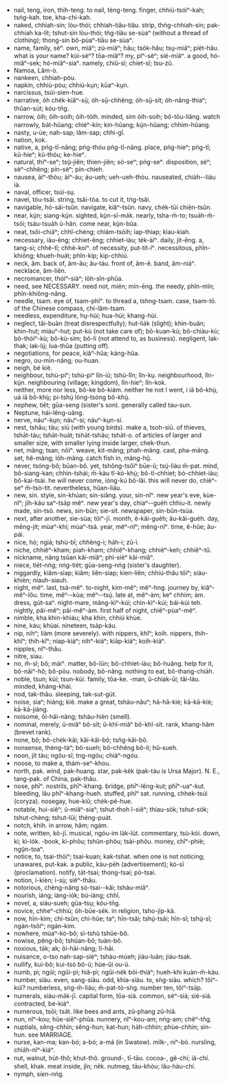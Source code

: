 * nail, teng, iron, thih-teng. to nail, tèng-teng. finger, chhiú-tsóiⁿ-kah; tsńg-kah. toe, kha-chí-kah.
* naked, chhiah-sin; lòu-thói; chhiah-tiâu-tiâu. strip, thn̍g-chhiah-sin; pak-chhiah ka-lit; tshut-sin lòu-thói; tñg-tiâu se-sùaⁿ (without a thread of clothing); thong-sin bô-pùaⁿ-tiâu se-sùaⁿ.
* name, family, sèⁿ. own, miâⁿ; zú-miâⁿ; hãu; tso̍k-hãu; tsṳ-miâⁿ; pie̍t-hãu. what is your name? kùi-sèⁿ? tōa-miâⁿ? my, pĩⁿ-sèⁿ; sié-miâⁿ. a good, hó-miâⁿ-sek; hó-miâⁿ-siaⁿ. namely, chiũ-sĩ; chiet-sĩ; tsu-zû.
* Namoa, Lâm-ò.
* nankeen, chhiah-pòu.
* napkin, chhiú-pòu; chhiú-kṳn; kūaⁿ-kṳn.
* narcissus, tsúi-sien-hue.
* narrative, o̍h che̍k-kiãⁿ-sṳ̄; o̍h-sṳ̄-chhêng; o̍h-sṳ̄-si̍t; o̍h-nâng-thiaⁿ; thûan-su̍t; kóu-tn̄g.
* narrow, o̍ih; o̍ih-soih; o̍ih-to̍ih. minded, sim o̍ih-soih; bô-tōu-liãng. watch narrowly, ba̍t-hûang; chiéⁿ-kín; kín-hûang; kṳ́n-hûang; chhim-hûang.
* nasty, u-ùe; nah-sap; lâm-sap; chhi-gî.
* nation, kok.
* native, a, pńg-tī-nâng; pńg-thóu pńg-tī-nâng. place, pńg-hieⁿ; pńg-tī; kū-hieⁿ; kū-thóu; ke-hieⁿ.
* natural, thiⁿ-seⁿ; tsṳ̃-jiên; thien-jiên; só-seⁿ; pńg-seⁿ. disposition, sèⁿ; sèⁿ-chhêng; pín-sèⁿ; pín-chieh.
* nausea, àiⁿ-thòu; àiⁿ-áu; áu-ueh; ueh-ueh-thòu. nauseated, chia̍h--liáu ià.
* naval, officer, tsúi-sṳ.
* navel, tóu-tsâi. string, tsâi-tòa. to cut it, tńg-tsâi.
* navigable, hó-sái-tsûn. navigate, kiâⁿ-tsûn. navy, che̍k-tūi chièn-tsûn.
* near, kṳ̃n; siang-kṳ̃n. sighted, kṳ̃n-sĩ-ma̍k. nearly, tsha-m̄-to; tsua̍h-m̄-tsōi; tsáu-tsua̍h ũ-hãn. come near, kṳ̃n-bûa.
* neat, tsôi-chiáⁿ; chhî-chéng; chiám-tso̍ih; iap-thiap; kiau-kiah.
* necessary, iàu-ēng; chhiet-ēng; chhiet-iàu; te̍k-àiⁿ. daily, ji̍t-ēng. a, tang-si; chhè-tî; chhè-koiⁿ. of necessity, put-tit-íⁿ. necessitous, phîn-khiông; khueh-hua̍t; phîn-kip; kip-chhiú.
* neck, ãm. back of, ãm-ãu; ãu-táu. front of, ãm-ẽ. band, ãm-niáⁿ. necklace, ãm-liēn.
* necromancer, thóiⁿ-siàⁿ; lo̍h-sîn-phûa.
* need, see NECESSARY. need not, mién; mín-ēng. the needy, phîn-mîn; phîn-khiông-nâng.
* needle, tsam. eye of, tsam-phīⁿ. to thread a, tshng-tsam. case, tsam-tō. of the Chinese compass, chí-lâm-tsam.
* needless, expenditure, hṳ-hùi; hua-hùi; khang-hùi.
* neglect, tãi-buãn (treat disrespectfully); hut-lia̍k (slight); khin-buãn; khin-hut; miáuⁿ-hut; put-kù (not take care of); bô-kuan-kù; bô-chiàu-kù; bô-thóiⁿ-kù; bô-kù-sím; bô-lí (not attend to, as business). negligent, lak-thak; lak-lṳ́; lua-thûa (putting off).
* negotiations, for peace, kiâⁿ-hûa; káng-hûa.
* negro, ou-mīn-nâng; ou-huan.
* neigh, bé kiè.
* neighbour, tshù-piⁿ; tshù-piⁿ lîn-iũ; tshù-lîn; lîn-kṳ. neighbourhood, lîn-kṳ̃n. neighbouring (village; kingdom), lîn-hieⁿ; lîn-kok.
* neither, more nor less, bô-ke bô-kiám. neither he not I went, i iā bô-khṳ̀, uá iā bô-khṳ̀; pí-tshṳ́ lóng-tsóng bô-khṳ̀.
* nephew, tie̍t; gūa-seng (sister's son). generally called tau-sun.
* Neptune, hái-lêng-uâng.
* nerve, náuⁿ-kṳn; náuⁿ-si; náuⁿ-kṳn-si.
* nest, tshâu; tàu; siū (with young birds). make a, tsoh-siū. of thieves, tsha̍t-tàu; tsha̍t-hua̍t; tsha̍t-tshâu; tsha̍t-o. of articles of larger and smaller size, with smaller lying inside larger, chek-thun.
* net, mãng; tsan; nôiⁿ. weave, kit-mãng; phah-mãng. cast, pha-mãng. set, hẽ-mãng; lo̍h-mãng. catch fish in, mãng-hṳ̂.
* never, tsóng-bô; būan-bô. yet, tshông-tsôiⁿ būe-ũ; tsṳ̃-liáu m̄-pat. mind, bô-siang-kan; chhìn-tshái; m̄-kàu tî-kò-khṳ̀; bô-tì-chhiet; bò-chhiet-iàu; bô-kai-tsài. he will never come, ióng-kú bô-lâi. this will never do, chièⁿ-seⁿ m̄-tsò-tit. nevertheless, hûan-liáu.
* new, sin. style, sin-khúan; sin-siãng. your, sin-nîⁿ. new year's eve, kùe-nîⁿ; ji̍h-káu saⁿ-tsa̍p mêⁿ. new year's day, chiaⁿ--gue̍h chhiu-it. newly made, sin-tsò. news, sin-bũn; sie-sit. newspaper, sin-bũn-tsúa.
* next, after another, sie-sùa; tõiⁿ-jī. month, ẽ-kâi-gue̍h; ãu-kâi-gue̍h. day, mêng-ji̍t; mùaⁿ-khí; mùaⁿ-tsá. year, mêⁿ-nîⁿ; mêng-nîⁿ. time, ẽ-hûe; ãu-pái.
* nice, hó; ngiá; tshù-bī; chhèng-ì; ha̍h-ì; zû-ì.
* niche, chhiêⁿ-kham; piah-kham; chhiêⁿ-khang; chhiêⁿ-keh; chhiêⁿ-tû.
* nickname, nâng tsũan kâi-miâⁿ; phì-sièⁿ kâi-miâⁿ.
* niece, tie̍t-nńg; nńg-tie̍t; gūa-seng-nńg (sister's daughter).
* niggardly, kiâm-siap; kiâm; liẽn-siap; kien-liẽn; chhiú-thâu tōiⁿ; siáu-khièn; niauh-siauh.
* night, mêⁿ. last, tsà-mêⁿ. to-night, kim-mêⁿ; mêⁿ-hng. journey by, kiâⁿ-mêⁿ-lōu. time, mêⁿ--kùa; mêⁿ--tsṳ́. late at, mêⁿ-àm; keⁿ chhim; àm. dress, gu̍t-saⁿ. night-mare, māng-kìⁿ-kúi; chin-kìⁿ-kúi; bái-kúi teh. nightly, pâi-mêⁿ; pâi-mêⁿ-àm. first half of night, chiēⁿ-pùaⁿ-mêⁿ.
* nimble, kha khin-khiáu; kha khin, chhiú khùe.
* nine, káu; khùai. nineteen, tsa̍p-káu.
* nip, nihⁿ; liàm (more severely). with nippers, khîⁿ; koih. nippers, thih-khîⁿ; thih-kîⁿ; niap-kiáⁿ; nihⁿ-kiáⁿ; kia̍p-kiáⁿ; koih-kiáⁿ.
* nipples, nîⁿ-thâu.
* nitre, siau.
* no, m̄-sĩ; bô; màiⁿ. matter, bô-lũn; bô-chhiet-iàu; bô-huâng. help for it, bô-nãiⁿ-hô; bô-pōu. nobody, bô-nâng. nothing to eat, bô-thang-chia̍h.
* noble, tsun; kùi; tsun-kùi. family, tōa-ke. -man, ũ-chiak-ūi; tãi-láu. minded, kháng-khài.
* nod, tak-thâu. sleeping, tak-sut-gu̍t.
* noise, siaⁿ; hiáng; kiè. make a great, tshàu-nãuⁿ; hā-hā-kiè; kā-kā-kiè; kā-kā-jiáng.
* noisome, õi-hāi-nâng; tshàu-hièn (smell).
* nominal, merely, ũ-miâⁿ bô-si̍t; ũ-khî-miâⁿ bô-khî-si̍t. rank, khang-hâm (brevet rank).
* none, bô; bô-che̍k-kâi; kâi-kâi-bô; tsn̂g-kâi-bô.
* nonsense, thèng-tàⁿ; bô-sueh; bô-chhêng bô-lí; hû-sueh.
* noon, ji̍t tàu; ngõu-sî; tng-ngóu; chiàⁿ-ngóu.
* noose, to make a, thám-seⁿ-khou.
* north, pak. wind, pak-huang. star, pak-ke̍k (pak-táu is Ursa Major). N. E., tang-pak. of China, pak-thâu.
* nose, phīⁿ. nostrils, phīⁿ-khang. bridge, phīⁿ-lêng-kut; phīⁿ-uaⁿ-kut. bleeding, lâu phīⁿ-khang-hueh. stuffed, phīⁿ sat. running, chhek-tsúi (coryza). nosegay, hue-kiû; che̍k-pé-hue.
* notable, hui-siêⁿ; ũ-miâⁿ-siaⁿ; tshut-thoh ĩ-siêⁿ; thiau-so̍k; tshut-so̍k; tshut-chèng; tshut-lūi; théng-pua̍t.
* notch, khih. in arrow, hâm; ngám.
* note, written, kò-jī. musical, ngóu-im la̍k-lu̍t. commentary, tsù-kói. down, kì; kì-lo̍k. -book, kì-phõu; tshûn-phõu; tsài-phõu. money, chîⁿ-phiè; ngṳ̂n-toaⁿ.
* notice, to, tsai-thóiⁿ; tsai-kuan; kak-tshat. when one is not noticing; unawares, put-kak. a public, kàu-pe̍h (advertisement); kò-sī (proclamation). notify, ta̍t-tsai; thong-tsai; pò-tsai.
* notion, ì-kièn; ì-sṳ̀; siẽⁿ-thâu.
* notorious, chèng-nâng só-tsai--kâi; tshàu-miâⁿ.
* nourish, iáng; iáng-io̍k; bú-iáng; chhī.
* novel, a, siáu-sueh; gūa-tsṳ; kóu-tn̄g.
* novice, chheⁿ-chhiú; o̍h-būe-se̍k. in religion, tsho-ji̍p-kà.
* now, hīn-kim; chí-tsûn; chí-hûe; taⁿ; hīn-tsãi; tshṳ́-tsãi; hīn-sî; tshṳ́-sî; ngán-tsôiⁿ; ngán-kim.
* nowhere, múaⁿ-kò-bô; sì-tshù tshūe-bô.
* nowise, pẽng-bô; tshûan-bô; tuàn-bô.
* noxious, ta̍k; ak; õi-hāi-nâng; lĩ-hāi.
* nuisance, o-tso nah-sap-sièⁿ; tshàu-mu̍eh; jiáu-luãn; jiáu-tsak.
* nullify, kui-bô; kui-tsò bô-ũ; hùe-ûi ou-ũ.
* numb, pì; ngûi; ngûi-pì; hiâ-pì; ngûi-ne̍k bõi-thiàⁿ; hueh-khì kuàn-m̄-kàu.
* number, siàu. even, sang-siàu. odd, khia-siàu. to, sǹg-siàu. which? tõiⁿ-kúi? numberless, sǹg-m̄-liáu; m̄-pat-tò-sǹg. number ten, tõiⁿ-tsa̍p.
* numerals, siàu-ma̍k-jī. capital form, tōa-siá. common, séⁿ-siá; sié-siá. contracted, bé-kiáⁿ.
* numerous, tsōi; tsa̍t. like bees and ants, zû-phang zû-hiã.
* nun, nîⁿ-kou; hûe-siēⁿ-phûa. nunnery, nîⁿ-kou-am; nńg-am; chẽⁿ-tn̂g.
* nuptials, sêng-chhin; sêng-hun; kat-hun; ha̍h-chhin; phùe-chhin; sin-hun. see MARRIAGE.
* nurse, kan-ma; kan-bó; a-bó; a-má (in Swatow). milk-, niⁿ-bó. nursling, chia̍h-nĩⁿ-kiáⁿ.
* nut, walnut, hu̍t-thô; khut-thô. ground-, tī-tāu. cocoa-, gê-chí; iâ-chí. shell, khak. meat inside, jîn; ne̍k. nutmeg, tāu-khòu; lãu-hàu-chí.
* nymph, sien-nńg.
